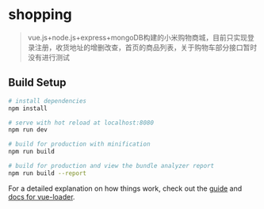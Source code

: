 # shopping

>  vue.js+node.js+express+mongoDB构建的小米购物商城，目前只实现登录注册，收货地址的增删改查，首页的商品列表，关于购物车部分接口暂时没有进行测试

## Build Setup

``` bash
# install dependencies
npm install

# serve with hot reload at localhost:8080
npm run dev

# build for production with minification
npm run build

# build for production and view the bundle analyzer report
npm run build --report
```

For a detailed explanation on how things work, check out the [guide](http://vuejs-templates.github.io/webpack/) and [docs for vue-loader](http://vuejs.github.io/vue-loader).
